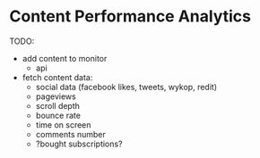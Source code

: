 Content Performance Analytics
=============================

TODO:

- add content to monitor
    - api
- fetch content data:
    - social data (facebook likes, tweets, wykop, redit)
    - pageviews
    - scroll depth
    - bounce rate
    - time on screen
    - comments number
    - ?bought subscriptions?